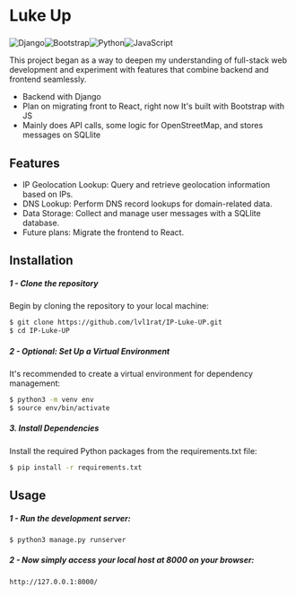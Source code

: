 # Luke Up
### 

![Django](https://img.shields.io/badge/django-%23092E20.svg?style=for-the-badge&logo=django&logoColor=white)![Bootstrap](https://img.shields.io/badge/bootstrap-%238511FA.svg?style=for-the-badge&logo=bootstrap&logoColor=white)![Python](https://img.shields.io/badge/python-3670A0?style=for-the-badge&logo=python&logoColor=ffdd54)![JavaScript](https://img.shields.io/badge/javascript-%23323330.svg?style=for-the-badge&logo=javascript&logoColor=%23F7DF1E)


This project began as a way to deepen my understanding of full-stack web development and experiment with features that combine backend and frontend seamlessly.

- Backend with Django
- Plan on migrating front to React, right now It's built with Bootstrap with JS
- Mainly does API calls, some logic for OpenStreetMap, and stores messages on SQLlite


## Features

- IP Geolocation Lookup: Query and retrieve geolocation information based on IPs.
- DNS Lookup: Perform DNS record lookups for domain-related data.
- Data Storage: Collect and manage user messages with a SQLlite database.
- Future plans: Migrate the frontend to React.

## Installation

##### 1 - Clone the repository
Begin by cloning the repository to your local machine:
```sh
$ git clone https://github.com/lvl1rat/IP-Luke-UP.git
$ cd IP-Luke-UP
```

##### 2 - Optional: Set Up a Virtual Environment
It's recommended to create a virtual environment for dependency management:
```sh
$ python3 -m venv env
$ source env/bin/activate
```
##### 3. Install Dependencies

Install the required Python packages from the requirements.txt file:
```sh
$ pip install -r requirements.txt
```
## Usage

##### 1 - Run the development server:

```sh
$ python3 manage.py runserver
```

##### 2 - Now simply access your local host at 8000 on your browser:

```sh
http://127.0.0.1:8000/
```


[//]: # (These are reference links used in the body of this note and get stripped out when the markdown processor does its job. There is no need to format nicely because it shouldn't be seen. Thanks SO - http://stackoverflow.com/questions/4823468/store-comments-in-markdown-syntax)

   [dill]: <https://github.com/joemccann/dillinger>

